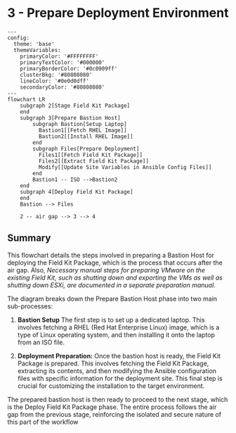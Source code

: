 # 3 - Prepare Deployment Environment

```mermaid
---
config:
  theme: 'base'
  themeVariables:
    primaryColor: '#FFFFFFFF'
    primaryTextColor: '#000000'
    primaryBorderColor: '#0c0909ff'
    clusterBkg: '#80808080'
    lineColor: '#0e0d0dff'
    secondaryColor: '#80808080'
---
flowchart LR
    subgraph 2[Stage Field Kit Package]
    end
    subgraph 3[Prepare Bastion Host]
        subgraph Bastion[Setup Laptop]
          Bastion1[[Fetch RHEL Image]]
          Bastion2[[Install RHEL Image]]
        end
        subgraph Files[Prepare Deployment]
          Files1[[Fetch Field Kit Package]]
          Files2[[Extract Field Kit Package]]
          Modify[[Update Site Variables in Ansible Config Files]]
        end
        Bastion1 -- ISO -->Bastion2
    end
    subgraph 4[Deploy Field Kit Package]
    end
    Bastion --> Files

    2 -- air gap --> 3 --> 4
```

## Summary

This flowchart details the steps involved in preparing a Bastion Host for deploying the Field Kit Package, which is the process that occurs after the air gap.  Also, *Necessary manual steps for preparing VMware on the existing Field Kit, such as shutting down and exporting the VMs as well as shutting down ESXi, are documented in a separate preparation manual.*

The diagram breaks down the Prepare Bastion Host phase into two main sub-processes:

1. **Bastion Setup**  The first step is to set up a dedicated laptop. This involves fetching a RHEL (Red Hat Enterprise Linux) image, which is a type of Linux operating system, and then installing it onto the laptop from an ISO file.

2. **Deployment Preparation:** Once the bastion host is ready, the Field Kit Package is prepared.  This involves fetching the Field Kit Package, extracting its contents, and then modifying the Ansible configuration files with specific information for the deployment site. This final step is crucial for customizing the installation to the target environment.

The prepared bastion host is then ready to proceed to the next stage, which is the Deploy Field Kit Package phase. The entire process follows the air gap from the previous stage, reinforcing the isolated and secure nature of this part of the workflow
